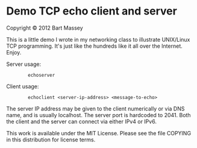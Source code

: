 # Demo TCP echo client and server

Copyright © 2012 Bart Massey

This is a little demo I wrote in my networking class to
illustrate UNIX/Linux TCP programming. It's just like the
hundreds like it all over the Internet. Enjoy.

Server usage:

            echoserver

Client usage:

            echoclient <server-ip-address> <message-to-echo>

The server IP address may be given to the client numerically
or via DNS name, and is usually localhost. The server port
is hardcoded to 2041. Both the client and the server can
connect via either IPv4 or IPv6.

This work is available under the MIT License.  Please see
the file COPYING in this distribution for license terms.
